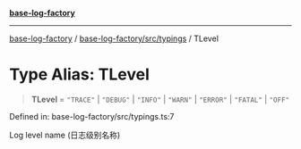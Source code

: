 [**base-log-factory**](../../../../index.md)

***

[base-log-factory](../../../../index.md) / [base-log-factory/src/typings](../index.md) / TLevel

# Type Alias: TLevel

> **TLevel** = `"TRACE"` \| `"DEBUG"` \| `"INFO"` \| `"WARN"` \| `"ERROR"` \| `"FATAL"` \| `"OFF"`

Defined in: base-log-factory/src/typings.ts:7

Log level name (日志级别名称)
